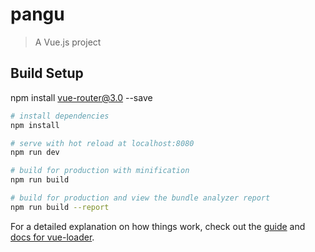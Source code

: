 # pangu

> A Vue.js project

## Build Setup
<!-- vue重复点击路由报错问题 执行以下代码-->
npm install vue-router@3.0 --save

``` bash
# install dependencies
npm install

# serve with hot reload at localhost:8080
npm run dev

# build for production with minification
npm run build

# build for production and view the bundle analyzer report
npm run build --report
```

For a detailed explanation on how things work, check out the [guide](http://vuejs-templates.github.io/webpack/) and [docs for vue-loader](http://vuejs.github.io/vue-loader).
